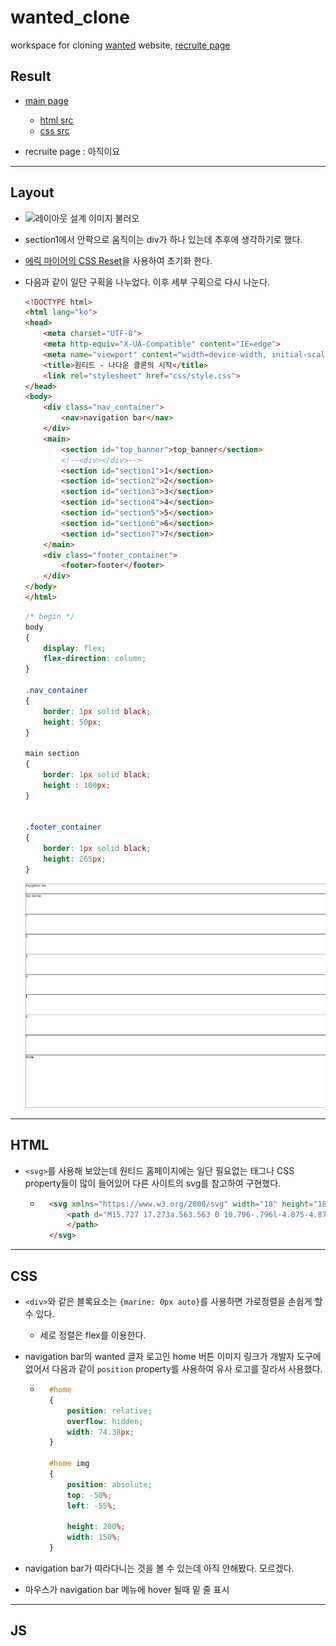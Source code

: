 # wanted_clone

workspace for cloning [wanted](https://www.wanted.co.kr/) website, [recruite page](https://www.wanted.co.kr/wdlist/518?country=kr&job_sort=company.response_rate_order&years=-1&locations=all)

## Result
 - [main page](https://jin959.github.io/wanted_clone/)
    * [html src](https://github.com/Jin959/wanted_clone/blob/master/index.html)
    * [css src](https://github.com/Jin959/wanted_clone/blob/master/css/style.css)

 - recruite page : 아직이요
----------------------------
## Layout

 - ![레이아웃 설계 이미지 불러오](https://github.com/Jin959/wanted_clone/blob/master/img/layout.bmp)   
  
 - section1에서 안팍으로 움직이는 div가 하나 있는데 추후에 생각하기로 했다.

 - [에릭 마이어의 CSS Reset](https://meyerweb.com/eric/tools/css/reset/)을 사용하여 초기화 한다.  

 - 다음과 같이 일단 구획을 나누었다. 이후 세부 구획으로 다시 나눈다.
    ```HTML
    <!DOCTYPE html>
    <html lang="ko">
    <head>
        <meta charset="UTF-8">
        <meta http-equiv="X-UA-Compatible" content="IE=edge">
        <meta name="viewport" content="width=device-width, initial-scale=1.0">
        <title>원티드 - 나다운 클론의 시작</title>
        <link rel="stylesheet" href="css/style.css">
    </head>
    <body>
        <div class="nav_container">
            <nav>navigation bar</nav>
        </div>
        <main>
            <section id="top_banner">top_banner</section>
            <!--<div></div>-->
            <section id="section1">1</section>
            <section id="section2">2</section>
            <section id="section3">3</section>
            <section id="section4">4</section>
            <section id="section5">5</section>
            <section id="section6">6</section>
            <section id="section7">7</section>
        </main>
        <div class="footer_container">
            <footer>footer</footer>
        </div>
    </body>
    </html>
    ```
    ```CSS
    /* begin */
    body
    {
        display: flex;
        flex-direction: column;
    }

    .nav_container
    {
        border: 1px solid black;
        height: 50px;
    }

    main section
    {
        border: 1px solid black;
        height : 100px;
    }


    .footer_container
    {
        border: 1px solid black;
        height: 265px;
    }
    ```
    ![레이아웃 설계 이미지 불러오](https://github.com/Jin959/wanted_clone/blob/master/img/layout2.png) 

-------------------------------
## HTML

- ```<svg>```를 사용해 보았는데 원티드 홈페이지에는 일단 필요없는 태그나 CSS property들이 많이 들어있어 다른 사이트의 svg를 참고하여 구현했다.
    * ```HTML
        <svg xmlns="https://www.w3.org/2000/svg" width="18" height="18">
            <path d="M15.727 17.273a.563.563 0 10.796-.796l-4.875-4.875-.19-.165a.563.563 0 00-.764.028 5.063 5.063 0 111.261-2.068.562.562 0 101.073.338 6.188 6.188 0 10-1.943 2.894l4.642 4.644z">
            </path>
        </svg>
        ```

-------------------------------
## CSS

 - ```<div>```와 같은 블록요소는 ```{marine: 0px auto}```를 사용하면 가로정렬을 손쉽게 할 수 있다.
    * 세로 정렬은 flex를 이용한다.  

 - navigation bar의 wanted 글자 로고인 home 버튼 이미지 링크가 개발자 도구에 없어서 다음과 같이 ```position``` property를 사용하여 유사 로고를 잘라서 사용했다.
    * ```CSS
        #home
        {
            position: relative;
            overflow: hidden;
            width: 74.38px;
        }

        #home img
        {
            position: absolute;
            top: -50%;
            left: -55%;

            height: 200%;
            width: 150%;
        }
        ```
  
 - navigation bar가 따라다니는 것을 볼 수 있는데 아직 안해봤다. 모르겠다.

 - 마우스가 navigation bar 메뉴에 hover 될때 밑 줄 표시

----------------------------------
## JS

 